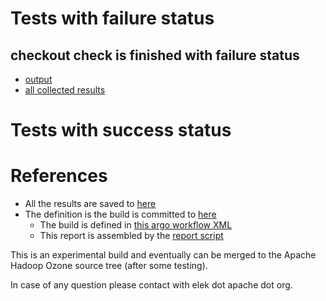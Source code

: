 # Tests with failure status

## checkout check is finished with failure status

   * [output](https://raw.githubusercontent.com/elek/ozone-ci-q4/master/ozone/ozone-build-dev-hc96j/checkout/output.log)
   * [all collected results](https://github.com/elek/ozone-ci-q4/tree/master/ozone/ozone-build-dev-hc96j/checkout)



# Tests with success status



# References

 * All the results are saved to [here](https://github.com/elek/ozone-ci-q4/tree/master/ozone/ozone-build-dev-hc96j/)
 * The definition is the build is committed to [here](https://github.com/elek/argo-ozone)
    * The build is defined in [this argo workflow XML](https://github.com/elek/argo-ozone/blob/master/ozone-build.yaml)
    * This report is assembled by the [report script](https://github.com/elek/argo-ozone/blob/master/scripts/report.sh)

This is an experimental build and eventually can be merged to the Apache Hadoop Ozone source tree (after some testing).

In case of any question please contact with elek dot apache dot org.
